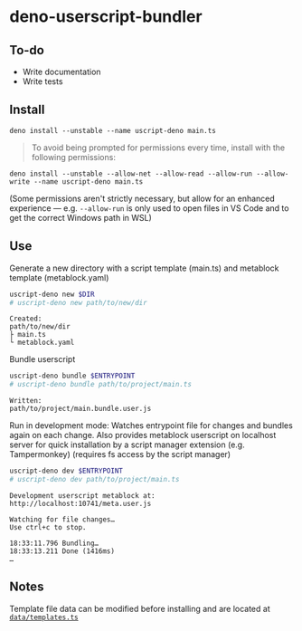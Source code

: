 # deno-userscript-bundler


## To-do

- Write documentation
- Write tests


## Install

```
deno install --unstable --name uscript-deno main.ts
```

> To avoid being prompted for permissions every time, install with the following permissions:

```
deno install --unstable --allow-net --allow-read --allow-run --allow-write --name uscript-deno main.ts
```

(Some permissions aren't strictly necessary, but allow for an enhanced experience — e.g. `--allow-run` is only used to open files in VS Code and to get the correct Windows path in WSL)


## Use

Generate a new directory with a script template (main.ts) and metablock template (metablock.yaml)
```sh
uscript-deno new $DIR
# uscript-deno new path/to/new/dir
```
```
Created:
path/to/new/dir
├ main.ts
└ metablock.yaml
```

Bundle userscript
```sh
uscript-deno bundle $ENTRYPOINT
# uscript-deno bundle path/to/project/main.ts
```
```
Written:
path/to/project/main.bundle.user.js
```

Run in development mode: Watches entrypoint file for changes and bundles again on each change. Also provides metablock userscript on localhost server for quick installation by a script manager extension (e.g. Tampermonkey) (requires fs access by the script manager)
```sh
uscript-deno dev $ENTRYPOINT
# uscript-deno dev path/to/project/main.ts
```
```
Development userscript metablock at:
http://localhost:10741/meta.user.js

Watching for file changes…
Use ctrl+c to stop.

18:33:11.796 Bundling…
18:33:13.211 Done (1416ms)
…
```


## Notes

Template file data can be modified before installing and are located at [`data/templates.ts`](data/templates.ts)
